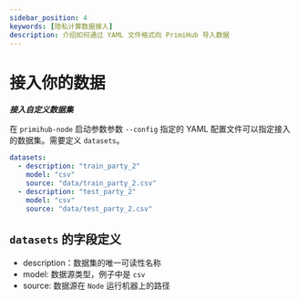 ```yaml
---
sidebar_position: 4
keywords: [隐私计算数据接入]
description: 介绍如何通过 YAML 文件格式向 PrimiHub 导入数据
---
```


# 接入你的数据

***接入自定义数据集***

在 `primihub-node` 启动参数参数 `--config` 指定的 YAML 配置文件可以指定接入的数据集。需要定义 `datasets`。

```yaml
datasets:
  - description: "train_party_2"
    model: "csv"
    source: "data/train_party_2.csv" 
  - description: "test_party_2"
    model: "csv"
    source: "data/test_party_2.csv"
```

## `datasets` 的字段定义

* description：数据集的唯一可读性名称
* model: 数据源类型，例子中是 `csv`
* source: 数据源在 `Node` 运行机器上的路径
